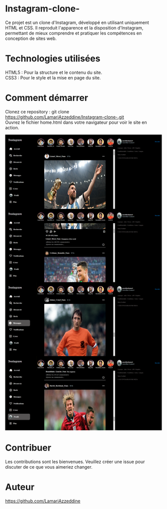 # Instagram-clone-
Ce projet est un clone d'Instagram, développé en utilisant uniquement HTML et CSS. Il reproduit l'apparence et la disposition d'Instagram, permettant de mieux comprendre et pratiquer les compétences en conception de sites web.

# Technologies utilisées
HTML5 : Pour la structure et le contenu du site.  
CSS3 : Pour le style et la mise en page du site.  

# Comment démarrer
Clonez ce repository : git clone https://github.com/LamariAzzeddine/Instagram-clone-.git   
Ouvrez le fichier home.html dans votre navigateur pour voir le site en action.  

<img src="Instagram clone/Screenshot/Interface 1.png" alt="Screenshot" style="display: block; margin: 0 auto; zoom: 50%;" />
<img src="Instagram clone/Screenshot/Interface 2.png" alt="Screenshot" style="display: block; margin: 0 auto; zoom: 50%;" />
<img src="Instagram clone/Screenshot/Interface 3.png" alt="Screenshot" style="display: block; margin: 0 auto; zoom: 50%;" />
<img src="Instagram clone/Screenshot/Interface 4.png" alt="Screenshot" style="display: block; margin: 0 auto; zoom: 50%;" />


# Contribuer
Les contributions sont les bienvenues. Veuillez créer une issue pour discuter de ce que vous aimeriez changer.

# Auteur
https://github.com/LamariAzzeddine
